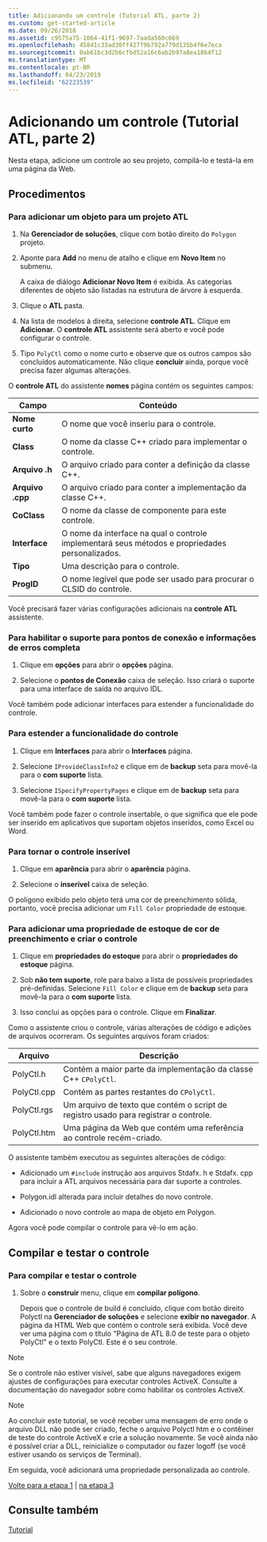 ```yaml
---
title: Adicionando um controle (Tutorial ATL, parte 2)
ms.custom: get-started-article
ms.date: 09/26/2018
ms.assetid: c9575a75-1064-41f1-9697-7aada560c669
ms.openlocfilehash: 45841c33ad30ff427f9b792a779d135b4f6e7eca
ms.sourcegitcommit: 0ab61bc3d2b6cfbd52a16c6ab2b97a8ea1864f12
ms.translationtype: MT
ms.contentlocale: pt-BR
ms.lasthandoff: 04/23/2019
ms.locfileid: "62223539"
---
```

# <a name="adding-a-control-atl-tutorial-part-2"></a>Adicionando um controle (Tutorial ATL, parte 2)

Nesta etapa, adicione um controle ao seu projeto, compilá-lo e testá-la em uma página da Web.

## <a name="procedures"></a>Procedimentos

### <a name="to-add-an-object-to-an-atl-project"></a>Para adicionar um objeto para um projeto ATL

1. Na **Gerenciador de soluções**, clique com botão direito do `Polygon` projeto.

1. Aponte para **Add** no menu de atalho e clique em **Novo Item** no submenu.

    A caixa de diálogo **Adicionar Novo Item** é exibida. As categorias diferentes de objeto são listadas na estrutura de árvore à esquerda.

1. Clique o **ATL** pasta.

1. Na lista de modelos à direita, selecione **controle ATL**. Clique em **Adicionar**. O **controle ATL** assistente será aberto e você pode configurar o controle.

1. Tipo `PolyCtl` como o nome curto e observe que os outros campos são concluídos automaticamente. Não clique **concluir** ainda, porque você precisa fazer algumas alterações.

O **controle ATL** do assistente **nomes** página contém os seguintes campos:

|Campo|Conteúdo|
|-----------|--------------|
|**Nome curto**|O nome que você inseriu para o controle.|
|**Class**|O nome da classe C++ criado para implementar o controle.|
|**Arquivo .h**|O arquivo criado para conter a definição da classe C++.|
|**Arquivo .cpp**|O arquivo criado para conter a implementação da classe C++.|
|**CoClass**|O nome da classe de componente para este controle.|
|**Interface**|O nome da interface na qual o controle implementará seus métodos e propriedades personalizados.|
|**Tipo**|Uma descrição para o controle.|
|**ProgID**|O nome legível que pode ser usado para procurar o CLSID do controle.|

Você precisará fazer várias configurações adicionais na **controle ATL** assistente.

### <a name="to-enable-support-for-rich-error-information-and-connection-points"></a>Para habilitar o suporte para pontos de conexão e informações de erros completa

1. Clique em **opções** para abrir o **opções** página.

1. Selecione o **pontos de Conexão** caixa de seleção. Isso criará o suporte para uma interface de saída no arquivo IDL.

Você também pode adicionar interfaces para estender a funcionalidade do controle.

### <a name="to-extend-the-controls-functionality"></a>Para estender a funcionalidade do controle

1. Clique em **Interfaces** para abrir o **Interfaces** página.

1. Selecione `IProvideClassInfo2` e clique em de **backup** seta para movê-la para o **com suporte** lista.

1. Selecione `ISpecifyPropertyPages` e clique em de **backup** seta para movê-la para o **com suporte** lista.

Você também pode fazer o controle insertable, o que significa que ele pode ser inserido em aplicativos que suportam objetos inseridos, como Excel ou Word.

### <a name="to-make-the-control-insertable"></a>Para tornar o controle inserível

1. Clique em **aparência** para abrir o **aparência** página.

1. Selecione o **inserível** caixa de seleção.

O polígono exibido pelo objeto terá uma cor de preenchimento sólida, portanto, você precisa adicionar um `Fill Color` propriedade de estoque.

### <a name="to-add-a-fill-color-stock-property-and-create-the-control"></a>Para adicionar uma propriedade de estoque de cor de preenchimento e criar o controle

1. Clique em **propriedades do estoque** para abrir o **propriedades do estoque** página.

1. Sob **não tem suporte**, role para baixo a lista de possíveis propriedades pré-definidas. Selecione `Fill Color` e clique em de **backup** seta para movê-la para o **com suporte** lista.

1. Isso conclui as opções para o controle. Clique em **Finalizar**.

Como o assistente criou o controle, várias alterações de código e adições de arquivos ocorreram. Os seguintes arquivos foram criados:

|Arquivo|Descrição|
|----------|-----------------|
|PolyCtl.h|Contém a maior parte da implementação da classe C++ `CPolyCtl`.|
|PolyCtl.cpp|Contém as partes restantes do `CPolyCtl`.|
|PolyCtl.rgs|Um arquivo de texto que contém o script de registro usado para registrar o controle.|
|PolyCtl.htm|Uma página da Web que contém uma referência ao controle recém-criado.|

O assistente também executou as seguintes alterações de código:

- Adicionado um `#include` instrução aos arquivos Stdafx. h e Stdafx. cpp para incluir a ATL arquivos necessária para dar suporte a controles.

- Polygon.idl alterada para incluir detalhes do novo controle.

- Adicionado o novo controle ao mapa de objeto em Polygon.

Agora você pode compilar o controle para vê-lo em ação.

## <a name="building-and-testing-the-control"></a>Compilar e testar o controle

### <a name="to-build-and-test-the-control"></a>Para compilar e testar o controle

1. Sobre o **construir** menu, clique em **compilar polígono**.

    Depois que o controle de build é concluído, clique com botão direito Polyctl na **Gerenciador de soluções** e selecione **exibir no navegador**. A página da HTML Web que contém o controle será exibida. Você deve ver uma página com o título "Página de ATL 8.0 de teste para o objeto PolyCtl" e o texto PolyCtl. Este é o seu controle.

> [!NOTE]
> Se o controle não estiver visível, sabe que alguns navegadores exigem ajustes de configurações para executar controles ActiveX. Consulte a documentação do navegador sobre como habilitar os controles ActiveX.

> [!NOTE]
> Ao concluir este tutorial, se você receber uma mensagem de erro onde o arquivo DLL não pode ser criado, feche o arquivo Polyctl htm e o contêiner de teste do controle ActiveX e crie a solução novamente. Se você ainda não é possível criar a DLL, reinicialize o computador ou fazer logoff (se você estiver usando os serviços de Terminal).

Em seguida, você adicionará uma propriedade personalizada ao controle.

[Volte para a etapa 1](../atl/creating-the-project-atl-tutorial-part-1.md) &#124; [na etapa 3](../atl/adding-a-property-to-the-control-atl-tutorial-part-3.md)

## <a name="see-also"></a>Consulte também

[Tutorial](../atl/active-template-library-atl-tutorial.md)
